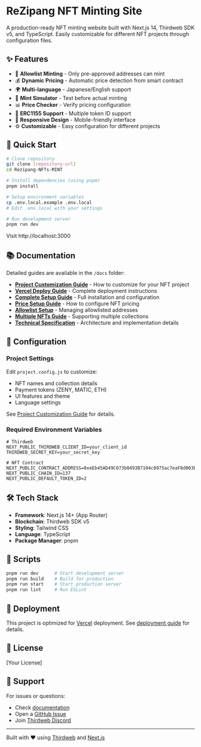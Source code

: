 # ReZipang NFT Minting Site

A production-ready NFT minting website built with Next.js 14, Thirdweb SDK v5, and TypeScript.
Easily customizable for different NFT projects through configuration files.

## ✨ Features

- 🔐 **Allowlist Minting** - Only pre-approved addresses can mint
- 💰 **Dynamic Pricing** - Automatic price detection from smart contract  
- 🌍 **Multi-language** - Japanese/English support
- 🧪 **Mint Simulator** - Test before actual minting
- 📊 **Price Checker** - Verify pricing configuration
- 🎨 **ERC1155 Support** - Multiple token ID support
- 📱 **Responsive Design** - Mobile-friendly interface
- ⚙️ **Customizable** - Easy configuration for different projects

## 🚀 Quick Start

```bash
# Clone repository
git clone [repository-url]
cd Rezipang-NFTs-MINT

# Install dependencies (using pnpm)
pnpm install

# Setup environment variables
cp .env.local.example .env.local
# Edit .env.local with your settings

# Run development server
pnpm run dev
```

Visit http://localhost:3000

## 📚 Documentation

Detailed guides are available in the `/docs` folder:

- **[Project Customization Guide](./docs/PROJECT_CUSTOMIZATION_GUIDE.md)** - How to customize for your NFT project
- **[Vercel Deploy Guide](./docs/VERCEL_DEPLOY_GUIDE.md)** - Complete deployment instructions
- **[Complete Setup Guide](./docs/COMPLETE_SETUP_GUIDE.md)** - Full installation and configuration
- **[Price Setup Guide](./docs/PRICE_SETUP.md)** - How to configure NFT pricing
- **[Allowlist Setup](./docs/ALLOWLIST_SETUP.md)** - Managing allowlisted addresses
- **[Multiple NFTs Guide](./docs/MULTIPLE_NFTS.md)** - Supporting multiple collections
- **[Technical Specification](./docs/TECHNICAL_SPEC.md)** - Architecture and implementation details

## 🔧 Configuration

### Project Settings

Edit `project.config.js` to customize:
- NFT names and collection details
- Payment tokens (ZENY, MATIC, ETH)
- UI features and theme
- Language settings

See [Project Customization Guide](./docs/PROJECT_CUSTOMIZATION_GUIDE.md) for details.

### Required Environment Variables

```env
# Thirdweb
NEXT_PUBLIC_THIRDWEB_CLIENT_ID=your_client_id
THIRDWEB_SECRET_KEY=your_secret_key

# NFT Contract
NEXT_PUBLIC_CONTRACT_ADDRESS=0xeEb45AD49C073b0493B7104c8975ac7eaF8d003E
NEXT_PUBLIC_CHAIN_ID=137
NEXT_PUBLIC_DEFAULT_TOKEN_ID=2
```

## 🛠 Tech Stack

- **Framework**: Next.js 14+ (App Router)
- **Blockchain**: Thirdweb SDK v5
- **Styling**: Tailwind CSS
- **Language**: TypeScript
- **Package Manager**: pnpm

## 📝 Scripts

```bash
pnpm run dev      # Start development server
pnpm run build    # Build for production
pnpm run start    # Start production server
pnpm run lint     # Run ESLint
```

## 🚢 Deployment

This project is optimized for [Vercel](https://vercel.com) deployment. See [deployment guide](./docs/COMPLETE_SETUP_GUIDE.md#デプロイ) for details.

## 📄 License

[Your License]

## 🤝 Support

For issues or questions:
- Check [documentation](./docs/)
- Open a [GitHub Issue](https://github.com/your-repo/issues)
- Join [Thirdweb Discord](https://discord.gg/thirdweb)

---

Built with ❤️ using [Thirdweb](https://thirdweb.com) and [Next.js](https://nextjs.org)